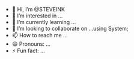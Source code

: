 - 👋 Hi, I’m @STEVEINK
- 👀 I’m interested in ...
- 🌱 I’m currently learning ...
- 💞️ I’m looking to collaborate on ...using System;
- 📫 How to reach me ...
- 😄 Pronouns: ...
- ⚡ Fun fact: ...

<!---
STEVEINK/STEVEINK is a ✨ special ✨ repository because its `README.md` (this file) appears on your GitHub profile.
You can click the Preview link to take a look at your changes.
--->
